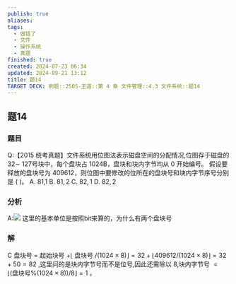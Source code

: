 ```yaml
---
publish: true
aliases: 
tags:
  - 做错了
  - 文件
  - 操作系统
  - 真题
finished: true
created: 2024-07-23 06:34
updated: 2024-09-21 13:12
title: 题14
TARGET DECK: 刷题::25OS-王道::第 4 章 文件管理::4.3 文件系统::题14
---
```

## 题14
### 题目
Q:【2015 统考真题】文件系统用位图法表示磁盘空间的分配情况,位图存于磁盘的 ${32} \sim$ 127号块中，每个盘块占 1024B，盘块和块内字节均从 0 开始编号。
假设要释放的盘块号为 409612，则位图中要修改的位所在的盘块号和块内字节序号分别是 ( )。
A. 81,1 
B. ${81},2$ 
C. ${82},1$ 
D. ${82},2$
### 分析
A:![](https://img.hwenyi.live/202408231858792.webp)
这里的基本单位是按照bit来算的，为什么有两个盘块号
### 解
C
盘块号 $=$ 起始块号 $+ \lfloor$ 盘块号 $/\left( {{1024} \times 8}\right) \rfloor = {32} + \lfloor {409612}/\left( {{1024} \times 8}\right) \rfloor = {32} + {50} = {82}$ ,这里问的是块内字节号而不是位号,因此还需除以 8,块内字节号 $= \lfloor \left( {\text{盘块号}\% \left( {{1024} \times 8}\right) }\right) /8\rfloor = 1$ 。
<!--ID: 1725343910229-->
